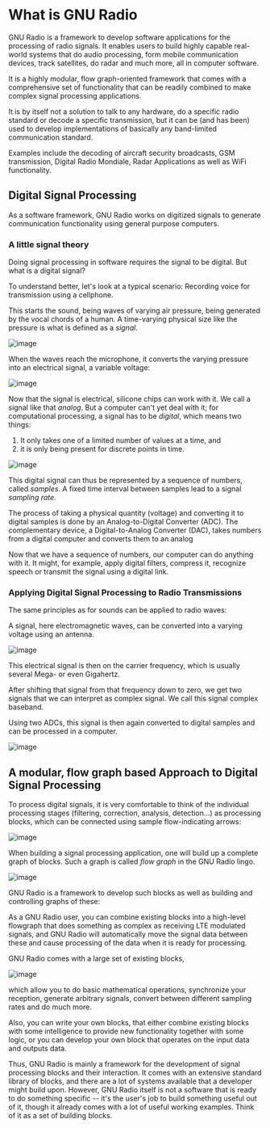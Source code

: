 What is GNU Radio
=================

GNU Radio is a framework to develop software applications for the processing of radio signals. It enables users to build highly capable real-world systems that do audio processing, form mobile communication devices, track satellites, do radar and much more, all in computer software.

It is a highly modular, flow graph-oriented framework that comes with a comprehensive set of functionality that can be readily combined to make complex signal processing applications.

It is by itself not a solution to talk to any hardware, do a specific radio standard or decode a specific transmission, but it can be (and has been) used to develop implementations of basically any band-limited communication standard.

Examples include the decoding of aircraft security broadcasts, GSM transmission, Digital Radio Mondiale, Radar Applications as well as WiFi functionality.

Digital Signal Processing
-------------------------

As a software framework, GNU Radio works on digitized signals to generate communication functionality using general purpose computers.

### A little signal theory

Doing signal processing in software requires the signal to be digital. But what is a digital signal?

To understand better, let's look at a typical scenario: Recording voice for transmission using a cellphone.

This starts the sound, being waves of varying air pressure, being generated by the vocal chords of a human. A time-varying physical size like the pressure is what is defined as a *signal*.

![image](sound_vocal.png)

When the waves reach the microphone, it converts the varying pressure into an electrical signal, a variable voltage:

![image](p_to_u.png)

Now that the signal is electrical, silicone chips can work with it. We call a signal like that *analog*. But a computer can't yet deal with it; for computational processing, a signal has to be *digital*, which means two things:

1.  It only takes one of a limited number of values at a time, and
2.  it is only being present for discrete points in time.

![image](cont_to_digital.png)

This digital signal can thus be represented by a sequence of numbers, called *samples*. A fixed time interval between samples lead to a signal *sampling rate*.

The process of taking a physical quantity (voltage) and converting it to digital samples is done by an Analog-to-Digital Converter (ADC). The complementary device, a Digital-to-Analog Converter (DAC), takes numbers from a digital computer and converts them to an analog

Now that we have a sequence of numbers, our computer can do anything with it. It might, for example, apply digital filters, compress it, recognize speech or transmit the signal using a digital link.

### Applying Digital Signal Processing to Radio Transmissions

The same principles as for sounds can be applied to radio waves:

A signal, here electromagnetic waves, can be converted into a varying voltage using an antenna.

![image](antenna.png)

This electrical signal is then on the carrier frequency, which is usually several Mega- or even Gigahertz.

After shifting that signal from that frequency down to zero, we get two signals that we can interpret as complex signal. We call this signal complex baseband.

Using two ADCs, this signal is then again converted to digital samples and can be processed in a computer.

![image](heterodyne.png)

A modular, flow graph based Approach to Digital Signal Processing
-----------------------------------------------------------------

To process digital signals, it is very comfortable to think of the individual processing stages (filtering, correction, analysis, detection...) as processing blocks, which can be connected using sample flow-indicating arrows:

![image](twoblocks_arrow.png)

When building a signal processing application, one will build up a complete graph of blocks. Such a graph is called *flow graph* in the GNU Radio lingo.

![image](example_flowgraph.png)

GNU Radio is a framework to develop such blocks as well as building and controlling graphs of these:

As a GNU Radio user, you can combine existing blocks into a high-level flowgraph that does something as complex as receiving LTE modulated signals, and GNU Radio will automatically move the signal data between these and cause processing of the data when it is ready for processing.

GNU Radio comes with a large set of existing blocks,

![image](blocklist.png)

which allow you to do basic mathematical operations, synchronize your reception, generate arbitrary signals, convert between different sampling rates and do much more.

Also, you can write your own blocks, that either combine existing blocks with some intelligence to provide new functionality together with some logic, or you can develop your own block that operates on the input data and outputs data.

Thus, GNU Radio is mainly a framework for the development of signal processing blocks and their interaction. It comes with an extensive standard library of blocks, and there are a lot of systems available that a developer might build upon. However, GNU Radio itself is not a software that is ready to do something specific -- it's the user's job to build something useful out of it, though it already comes with a lot of useful working examples. Think of it as a set of building blocks.

